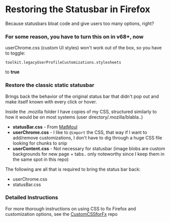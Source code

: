 # Restoring the Statusbar in Firefox

Because statusbars bloat code and give users too many options, right?

### For some reason, you have to turn this on in v68+, now

userChrome.css (custom UI styles) won't work out of the box, so you have to toggle:

```stylesheet
toolkit.legacyUserProfileCustomizations.stylesheets
```

to **true**

### Restore the classic static statusbar

Brings back the behavior of the original status bar that didn't pop out and make itself known with every click or hover.

Inside the .mozilla folder I have copies of my CSS, structured similarly to how it would be on most systems (user directory/.mozilla/blabla..)

- **statusBar.css** - From [MatMoul](https://github.com/MatMoul/firefox-gui-chrome-css/blob/master/chrome/userChrome.css)
- **userChrome.css** - I like to `@import` the CSS, that way if I want to add/remove customizations, I don't have to dig through a huge CSS file looking for chunks to snip
- **userContent.css** - Not necessary for statusbar (image blobs are custom backgrounds for new page + tabs.. only noteworthy since I keep them in the same spot in this repo)

The following are all that is required to bring the status bar back:

- userChrome.css
- statusBar.css

### Detailed Instructions

For more thorough instructions on using CSS to fix Firefox and customization options, see the [CustomCSSforFx](https://github.com/aris-t2/customcssforfx) repo
